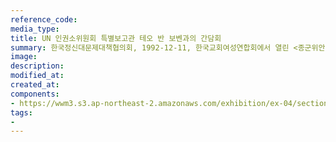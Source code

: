 ```yaml
---
reference_code:
media_type:
title: UN 인권소위원회 특별보고관 테오 반 보벤과의 간담회
summary: 한국정신대문제대책협의회, 1992-12-11, 한국교회여성연합회에서 열린 <종군위안부와의 간담회>에 이영숙, 이효재, 테오 반 보벤, 강덕경, 황금주, 이용수, 강정숙, 정진성, 도쓰카 에쓰로, 김학순, 윤영애, 윤정옥 등이 참석했다. 
image:
description:
modified_at:
created_at:
components:
- https://wwm3.s3.ap-northeast-2.amazonaws.com/exhibition/ex-04/section-02/15_테오+반+보벤과의+간담회.JPG
tags:
-
---
```

